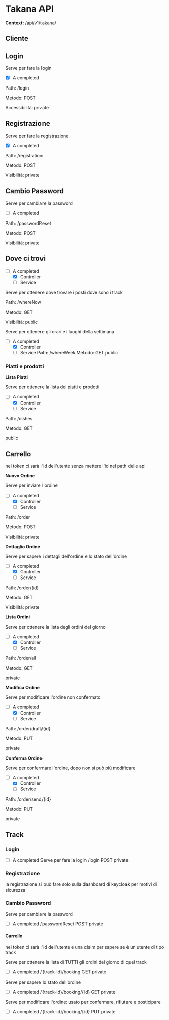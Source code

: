 # Takana API

<b>Context:</b>
/api/v1/takana/

## Cliente

## Login

Serve per fare la login
 - [x] A completed

Path: /login

Metodo: POST

Accessibilità: private


## Registrazione
Serve per fare la registrazione
- [x] A completed

Path: /registration

Metodo: POST 

Visibilità: private

## Cambio Password 

Serve per cambiare la password

- [ ] A completed

Path: /passwordReset

Metodo: POST

Visibilità: private

## Dove ci trovi
- [ ] A completed
    - [x] Controller
    - [ ] Service

Serve per ottenere dove trovare i posti dove sono i track

Path: /whereNow

Metodo: GET

Visibilità: public

Serve per ottenere gli orari e i luoghi della settimana
- [ ] A completed
    - [x] Controller
    - [ ] Service
Path: /whereWeek
Metodo: GET
public

### Piatti e prodotti
<b>Lista Piatti</b>

Serve per ottenere la lista dei piatti e prodotti

- [ ] A completed
    - [x] Controller
    - [ ] Service

Path: /dishes

Metodo: GET

public

## Carrello

nel token ci sarà l'id dell'utente senza mettere l'id nel path delle api

<b>Nuovo Ordine</b>

Serve per inviare l'ordine 

- [ ] A completed
    - [x] Controller
    - [ ] Service

Path: /order

Metodo: POST

Visibilità: private

<b>Dettaglio Ordine</b>

Serve per sapere i dettagli dell'ordine e lo stato dell'ordine

- [ ] A completed
    - [x] Controller
    - [ ] Service

Path: /order/{id}

Metodo: GET

Visibilità: private

<b>Lista Ordini</b>

Serve per ottenere la lista degli ordini del giorno

- [ ] A completed
    - [x] Controller
    - [ ] Service

Path: /order/all

Metodo: GET

private

<b>Modifica Ordine</b>

Serve per modificare l'ordine non confermato

- [ ] A completed
    - [x] Controller
    - [ ] Service

Path: /order/draft/{id}

Metodo: PUT

private

<b>Conferma Ordine</b>

Serve per confermare l'ordine, dopo non si può più modificare

- [ ] A completed
    - [x] Controller
    - [ ] Service

Path: /order/send/{id}

Metodo: PUT

private


## Track
### Login
- [ ] A completed
Serve per fare la login
/login
POST
private
### Registrazione
la registrazione si può fare solo sulla dashboard di keycloak per motivi di sicurezza
### Cambio Password 
Serve per cambiare la password
- [ ] A completed
/passwordReset
POST
private

#### Carrello
nel token ci sarà l'id dell'utente e una claim per sapere se è un utente di tipo track

Serve per ottenere la lista di TUTTI gli ordini del giorno di quel track
- [ ] A completed
/{track-id}/booking
GET
private

Serve per sapere lo stato dell'ordine
- [ ] A completed
/{track-id}/booking/{id}
GET
private

Serve per modificare l'ordine: usato per confermare, rifiutare e posticipare
- [ ] A completed
/{track-id}/booking/{id}
PUT
private